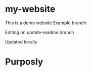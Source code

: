 # my-website
This is a demo website
Example branch

Editing on update-readme branch

Updated locally

# Purposly

